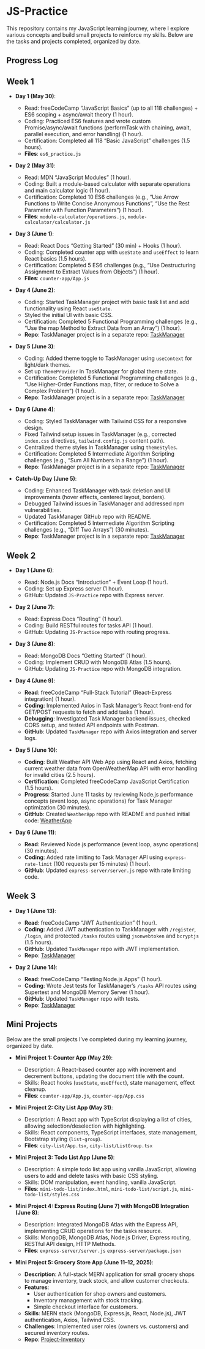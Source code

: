 # JS-Practice
This repository contains my JavaScript learning journey, where I explore various concepts and build small projects to reinforce my skills. Below are the tasks and projects completed, organized by date.

## Progress Log

## Week 1

- **Day 1 (May 30)**:
  - Read: freeCodeCamp “JavaScript Basics” (up to all 118 challenges) + ES6 scoping + async/await theory (1 hour).
  - Coding: Practiced ES6 features and wrote custom Promise/async/await functions (performTask with chaining, await, parallel execution, and error handling) (1 hour).
  - Certification: Completed all 118 “Basic JavaScript” challenges (1.5 hours).
  - **Files**: `es6_practice.js`

- **Day 2 (May 31)**:
  - Read: MDN “JavaScript Modules” (1 hour).
  - Coding: Built a module-based calculator with separate operations and main calculator logic (1 hour).
  - Certification: Completed 10 ES6 challenges (e.g., “Use Arrow Functions to Write Concise Anonymous Functions”, “Use the Rest Parameter with Function Parameters”) (1 hour).
  - **Files**: `module-calculator/operations.js`, `module-calculator/calculator.js`

- **Day 3 (June 1)**:
  - Read: React Docs “Getting Started” (30 min) + Hooks (1 hour).
  - Coding: Completed counter app with `useState` and `useEffect` to learn React basics (1.5 hours).
  - Certification: Completed 5 ES6 challenges (e.g., “Use Destructuring Assignment to Extract Values from Objects”) (1 hour).
  - **Files**: `counter-app/App.js`

- **Day 4 (June 2)**:
  - Coding: Started TaskManager project with basic task list and add functionality using React `useState`.
  - Styled the initial UI with basic CSS.
  - Certification: Completed 5 Functional Programming challenges (e.g., “Use the map Method to Extract Data from an Array”) (1 hour).
  - **Repo**: TaskManager project is in a separate repo: [TaskManager](https://github.com/Srijith1912/TaskManager)

- **Day 5 (June 3)**:
  - Coding: Added theme toggle to TaskManager using `useContext` for light/dark themes.
  - Set up `ThemeProvider` in TaskManager for global theme state.
  - Certification: Completed 5 Functional Programming challenges (e.g., “Use Higher-Order Functions map, filter, or reduce to Solve a Complex Problem”) (1 hour).
  - **Repo**: TaskManager project is in a separate repo: [TaskManager](https://github.com/Srijith1912/TaskManager)

- **Day 6 (June 4)**:
  - Coding: Styled TaskManager with Tailwind CSS for a responsive design.
  - Fixed Tailwind setup issues in TaskManager (e.g., corrected `index.css` directives, `tailwind.config.js` content path).
  - Centralized theme styles in TaskManager using `themeStyles`.
  - Certification: Completed 5 Intermediate Algorithm Scripting challenges (e.g., “Sum All Numbers in a Range”) (1 hour).
  - **Repo**: TaskManager project is in a separate repo: [TaskManager](https://github.com/Srijith1912/TaskManager)

- **Catch-Up Day (June 5)**:
  - Coding: Enhanced TaskManager with task deletion and UI improvements (hover effects, centered layout, borders).
  - Debugged Tailwind issues in TaskManager and addressed npm vulnerabilities.
  - Updated TaskManager GitHub repo with README.
  - Certification: Completed 5 Intermediate Algorithm Scripting challenges (e.g., “Diff Two Arrays”) (30 minutes).
  - **Repo**: TaskManager project is in a separate repo: [TaskManager](https://github.com/Srijith1912/TaskManager)

## Week 2

- **Day 1 (June 6)**:
  - Read: Node.js Docs “Introduction” + Event Loop (1 hour).
  - Coding: Set up Express server (1 hour).
  - GitHub: Updated `JS-Practice` repo with Express server.

- **Day 2 (June 7)**:
  - Read: Express Docs “Routing” (1 hour).
  - Coding: Build RESTful routes for tasks API (1 hour).
  - GitHub: Updating `JS-Practice` repo with routing progress.
 
- **Day 3 (June 8)**:
  - Read: MongoDB Docs “Getting Started” (1 hour).
  - Coding: Implement CRUD with MongoDB Atlas (1.5 hours).
  - GitHub: Updating `JS-Practice` repo with MongoDB integration.

- **Day 4 (June 9)**:
  - **Read**: freeCodeCamp “Full-Stack Tutorial” (React-Express integration) (1 hour).
  - **Coding**: Implemented Axios in Task Manager’s React front-end for GET/POST requests to fetch and add tasks (1 hour).
  - **Debugging**: Investigated Task Manager backend issues, checked CORS setup, and tested API endpoints with Postman.
  - **GitHub**: Updated `TaskManager` repo with Axios integration and server logs.
 
- **Day 5 (June 10)**:
  - **Coding**: Built Weather API Web App using React and Axios, fetching current weather data from OpenWeatherMap API with error handling for invalid cities (2.5 hours).
  - **Certification**: Completed freeCodeCamp JavaScript Certification (1.5 hours).
  - **Progress**: Started June 11 tasks by reviewing Node.js performance concepts (event loop, async operations) for Task Manager optimization (30 minutes).
  - **GitHub**: Created `WeatherApp` repo with README and pushed initial code: [WeatherApp](https://github.com/Srijith1912/WeatherApp)
 
- **Day 6 (June 11)**:
  - **Read**: Reviewed Node.js performance (event loop, async operations) (30 minutes).
  - **Coding**: Added rate limiting to Task Manager API using `express-rate-limit` (100 requests per 15 minutes) (1 hour).
  - **GitHub**: Updated `express-server/server.js` repo with rate limiting code.

## Week 3

- **Day 1 (June 13)**:
  - **Read**: freeCodeCamp “JWT Authentication” (1 hour).
  - **Coding**: Added JWT authentication to TaskManager with `/register`, `/login`, and protected `/tasks` routes using `jsonwebtoken` and `bcryptjs` (1.5 hours).
  - **GitHub**: Updated `TaskManager` repo with JWT implementation.
  - **Repo**: [TaskManager](https://github.com/Srijith1912/TaskManager)

- **Day 2 (June 14)**:
  - **Read**: freeCodeCamp “Testing Node.js Apps” (1 hour).
  - **Coding**: Wrote Jest tests for TaskManager’s `/tasks` API routes using Supertest and MongoDB Memory Server (1 hour).
  - **GitHub**: Updated `TaskManager` repo with tests.
  - **Repo**: [TaskManager](https://github.com/Srijith1912/TaskManager)

## Mini Projects

Below are the small projects I’ve completed during my learning journey, organized by date.

- **Mini Project 1: Counter App (May 29)**:
  - Description: A React-based counter app with increment and decrement buttons, updating the document title with the count.
  - Skills: React hooks (`useState`, `useEffect`), state management, effect cleanup.
  - **Files**: `counter-app/App.js`, `counter-app/App.css`

- **Mini Project 2: City List App (May 31)**:
  - Description: A React app with TypeScript displaying a list of cities, allowing selection/deselection with highlighting.
  - Skills: React components, TypeScript interfaces, state management, Bootstrap styling (`list-group`).
  - **Files**: `city-list/App.tsx`, `city-list/ListGroup.tsx`

- **Mini Project 3: Todo List App (June 5)**:
  - Description: A simple todo list app using vanilla JavaScript, allowing users to add and delete tasks with basic CSS styling.
  - Skills: DOM manipulation, event handling, vanilla JavaScript.
  - **Files**: `mini-todo-list/index.html`, `mini-todo-list/script.js`, `mini-todo-list/styles.css`

- **Mini Project 4: Express Routing (June 7) with MongoDB Integration (June 8)**:
  - Description: Integrated MongoDB Atlas with the Express API, implementing CRUD operations for the tasks resource.
  - Skills: MongoDB, MongoDB Atlas, Node.js Driver, Express routing, RESTful API design, HTTP Methods.
  - **Files**: `express-server/server.js` `express-server/package.json`
 
- **Mini Project 5: Grocery Store App (June 11–12, 2025)**:
  - **Description**: A full-stack MERN application for small grocery shops to manage inventory, track stock, and allow customer checkouts.
  - **Features**:
    - User authentication for shop owners and customers.
    - Inventory management with stock tracking.
    - Simple checkout interface for customers.
  - **Skills**: MERN stack (MongoDB, Express.js, React, Node.js), JWT authentication, Axios, Tailwind CSS.
  - **Challenges**: Implemented user roles (owners vs. customers) and secured inventory routes.
  - **Repo**: [Project-Inventory](https://github.com/Srijith1912/Project-Inventory)

